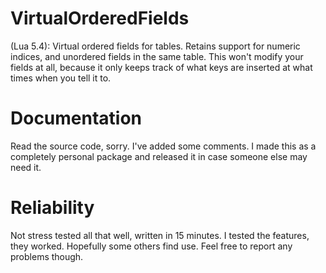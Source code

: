 # VirtualOrderedFields
(Lua 5.4): Virtual ordered fields for tables. Retains support for numeric indices, and unordered fields in the same table. This won't modify your fields at all, because it only keeps track of what keys are inserted at what times when you tell it to.

# Documentation
Read the source code, sorry. I've added some comments. I made this as a completely personal package and released it in case someone else may need it.

# Reliability
Not stress tested all that well, written in 15 minutes. I tested the features, they worked. Hopefully some others find use. Feel free to report any problems though.
